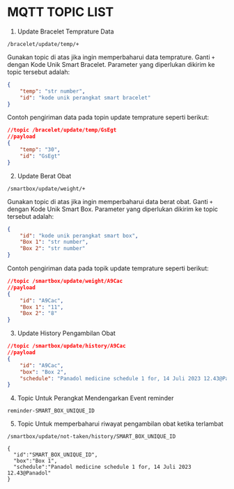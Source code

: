 # MQTT TOPIC LIST

1. Update Bracelet Temprature Data

```
/bracelet/update/temp/+
```

Gunakan topic di atas jika ingin memperbaharui data temprature. Ganti `+` dengan Kode Unik Smart Bracelet. Parameter yang diperlukan dikirim ke topic tersebut adalah:

```json
{
    "temp": "str number",
    "id": "kode unik perangkat smart bracelet"
}
```

Contoh pengiriman data pada topin update temprature seperti berikut:

```json
//topic /bracelet/update/temp/GsEgt
//payload
{
    "temp": "30",
    "id": "GsEgt"
}
```

2. Update Berat Obat

```
/smartbox/update/weight/+
```

Gunakan topic di atas jika ingin memperbaharui data berat obat. Ganti `+` dengan Kode Unik Smart Box. Parameter yang diperlukan dikirim ke topic tersebut adalah:

```json
{
    "id": "kode unik perangkat smart box",
    "Box 1": "str number",
    "Box 2": "str number"
}
```

Contoh pengiriman data pada topik update temprature seperti berikut:

```json
//topic /smartbox/update/weight/A9Cac
//payload
{
    "id": "A9Cac",
    "Box 1": "11",
    "Box 2": "8"
}
```

3. Update History Pengambilan Obat

```json
//topic /smartbox/update/history/A9Cac
//payload
{
    "id": "A9Cac",
    "box": "Box 2",
    "schedule": "Panadol medicine schedule 1 for, 14 Juli 2023 12.43@Panadol"
}
```

4. Topic Untuk Perangkat Mendengarkan Event reminder

```
reminder-SMART_BOX_UNIQUE_ID
```

5. Topic Untuk memperbaharui riwayat pengambilan obat ketika terlambat

```
/smartbox/update/not-taken/history/SMART_BOX_UNIQUE_ID
```

```
{
  "id":"SMART_BOX_UNIQUE_ID",
  "box":"Box 1",
  "schedule":"Panadol medicine schedule 1 for, 14 Juli 2023 12.43@Panadol"
}
```
